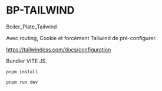 # BP-TAILWIND
Boiler_Plate_Tailwind

Avec routing, Cookie et forcément Tailwind de pré-configurer.

https://tailwindcss.com/docs/configuration 

Bundler VITE JS.

``` pnpm install ``` 

``` pnpm run dev ```

